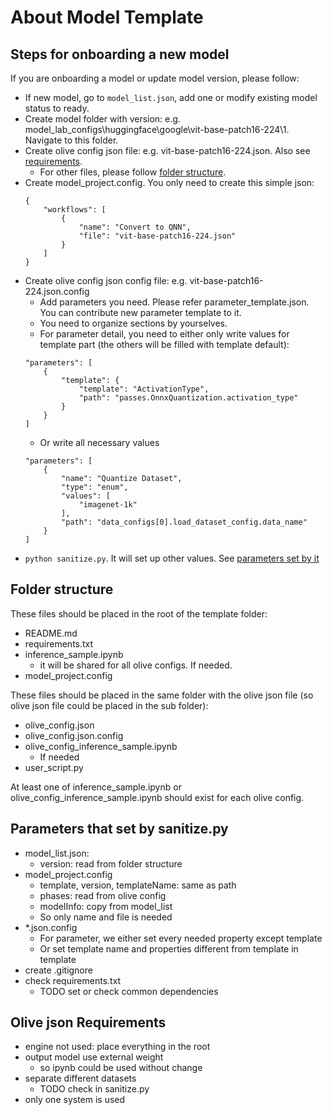 # About Model Template

## Steps for onboarding a new model

If you are onboarding a model or update model version, please follow:

- If new model, go to `model_list.json`, add one or modify existing model status to ready.
- Create model folder with version: e.g. model_lab_configs\huggingface\google\vit-base-patch16-224\1. Navigate to this folder.
- Create olive config json file: e.g. vit-base-patch16-224.json. Also see [requirements](#olive-json-requirements).
    + For other files, please follow [folder structure](#folder-structure).
- Create model_project.config. You only need to create this simple json:
    ```
    {
        "workflows": [
            {
                "name": "Convert to QNN",
                "file": "vit-base-patch16-224.json"
            }
        ]
    }
    ```
- Create olive config json config file: e.g. vit-base-patch16-224.json.config
    + Add parameters you need. Please refer parameter_template.json. You can contribute new parameter template to it.
    + You need to organize sections by yourselves.
    + For parameter detail, you need to either only write values for template part (the others will be filled with template default):
    ```
    "parameters": [
        {
            "template": {
                "template": "ActivationType",
                "path": "passes.OnnxQuantization.activation_type"
            }
        }
    ]
    ```
    + Or write all necessary values
    ```
    "parameters": [
        {
            "name": "Quantize Dataset",
            "type": "enum",
            "values": [
                "imagenet-1k"
            ],
            "path": "data_configs[0].load_dataset_config.data_name"
        }
    ]
    ```
- `python sanitize.py`. It will set up other values. See [parameters set by it](#parameters-that-set-by-sanitizepy)

## Folder structure

These files should be placed in the root of the template folder:
- README.md
- requirements.txt
- inference_sample.ipynb
    + it will be shared for all olive configs. If needed.
- model_project.config

These files should be placed in the same folder with the olive json file (so olive json file could be placed in the sub folder):
- olive_config.json
- olive_config.json.config
- olive_config_inference_sample.ipynb
    + If needed
- user_script.py

At least one of inference_sample.ipynb or olive_config_inference_sample.ipynb should exist for each olive config.

## Parameters that set by sanitize.py

- model_list.json:
    + version: read from folder structure
- model_project.config
    + template, version, templateName: same as path
    + phases: read from olive config
    + modelInfo: copy from model_list
    + So only name and file is needed
- *.json.config
    + For parameter, we either set every needed property except template
    + Or set template name and properties different from template in template
- create .gitignore
- check requirements.txt
    + TODO set or check common dependencies 

## Olive json Requirements

- engine not used: place everything in the root
- output model use external weight
    + so ipynb could be used without change
- separate different datasets
    + TODO check in sanitize.py
- only one system is used

